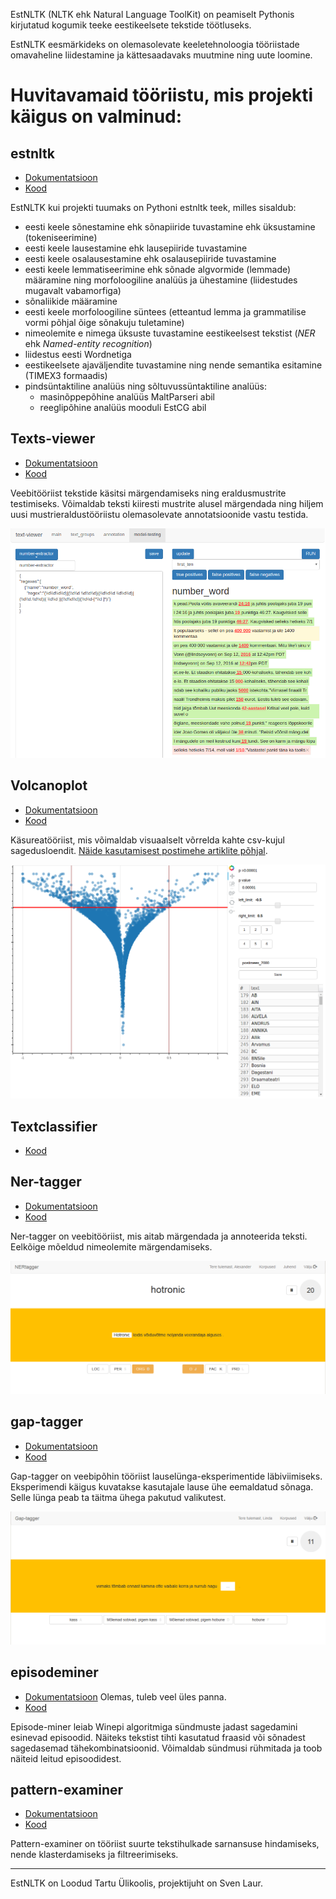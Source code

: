 
EstNLTK (NLTK ehk Natural Language ToolKit) on peamiselt Pythonis kirjutatud kogumik teeke eestikeelsete tekstide töötluseks.

EstNLTK eesmärkideks on olemasolevate keeletehnoloogia tööriistade omavaheline liidestamine ja kättesaadavaks muutmine ning uute loomine.


# Huvitavamaid tööriistu, mis projekti käigus on valminud:
 
## estnltk

* [Dokumentatsioon](http://estnltk.github.io/estnltk)
* [Kood](http://github.com/estnltk/estnltk)

EstNLTK kui projekti tuumaks on Pythoni estnltk teek, milles sisaldub:

* eesti keele sõnestamine ehk sõnapiiride tuvastamine ehk üksustamine (tokeniseerimine)
* eesti keele lausestamine ehk lausepiiride tuvastamine
* eesti keele osalausestamine ehk osalausepiiride tuvastamine
* eesti keele lemmatiseerimine ehk sõnade algvormide (lemmade) määramine ning morfoloogiline analüüs ja ühestamine (liidestudes mugavalt vabamorfiga)
* sõnaliikide määramine
* eesti keele morfoloogiline süntees (etteantud lemma ja grammatilise vormi põhjal õige sõnakuju tuletamine)
* nimeolemite e nimega üksuste tuvastamine eestikeelsest tekstist (*NER* ehk *Named-entity recognition*)
* liidestus eesti Wordnetiga
* eestikeelsete ajaväljendite tuvastamine ning nende semantika esitamine (TIMEX3 formaadis)
* pindsüntaktiline analüüs ning sõltuvussüntaktiline analüüs:
	* masinõppepõhine analüüs MaltParseri abil
	* reeglipõhine analüüs mooduli EstCG abil

## Texts-viewer

* [Dokumentatsioon](https://github.com/estnltk/texts-viewer/blob/master/README.md)
* [Kood](https://github.com/estnltk/texts-viewer)

Veebitööriist tekstide käsitsi märgendamiseks ning eraldusmustrite testimiseks. 
Võimaldab teksti kiiresti mustrite alusel märgendada ning hiljem uusi mustrieraldustööriistu olemasolevate annotatsioonide vastu testida.

![](static/texts-viewer.png)

## Volcanoplot

* [Dokumentatsioon](https://github.com/estnltk/volcanoplot/blob/master/README.md)
* [Kood](https://github.com/estnltk/volcanoplot)

Käsureatööriist, mis võimaldab visuaalselt võrrelda kahte csv-kujul sagedusloendit. [Näide kasutamisest postimehe artiklite põhjal](https://github.com/estnltk/volcanoplot/blob/master/docs/postimees_tutorial.ipynb).

![](static/volcanoplot.png)

## Textclassifier

* [Kood](https://github.com/estnltk/textclassifier)

## Ner-tagger

* [Dokumentatsioon](https://github.com/estnltk/ner-tagger/blob/master/README.md)
* [Kood](https://github.com/estnltk/ner-tagger)

Ner-tagger on veebitööriist, mis aitab märgendada ja annoteerida teksti. Eelkõige mõeldud nimeolemite märgendamiseks.

![](static/ner-tagger.png)

## gap-tagger

* [Dokumentatsioon](https://github.com/estnltk/gap-tagger/tree/master/docs)
* [Kood](https://github.com/estnltk/gap-tagger)

Gap-tagger on veebipõhin tööriist lauselünga-eksperimentide läbiviimiseks. Eksperimendi käigus kuvatakse kasutajale lause ühe eemaldatud sõnaga. Selle lünga peab ta täitma ühega pakutud valikutest.

![](static/gap-tagger.png)

## episodeminer

* [Dokumentatsioon](https://estnltk.github.io/episode-miner) Olemas, tuleb veel üles panna.
* [Kood](https://github.com/estnltk/episode-miner)


Episode-miner leiab Winepi algoritmiga sündmuste jadast sagedamini esinevad episoodid. Näiteks tekstist tihti kasutatud fraasid või sõnadest sagedasemad tähekombinatsioonid. Võimaldab sündmusi rühmitada ja toob näiteid leitud episoodidest.

## pattern-examiner

* [Dokumentatsioon](https://github.com/estnltk/pattern-examiner/blob/master/README.md)
* [Kood](https://github.com/estnltk/pattern-examiner)

Pattern-examiner on tööriist suurte tekstihulkade sarnansuse hindamiseks, nende klasterdamiseks ja filtreerimiseks.

--------- 

EstNLTK on Loodud Tartu Ülikoolis, projektijuht on Sven Laur.
